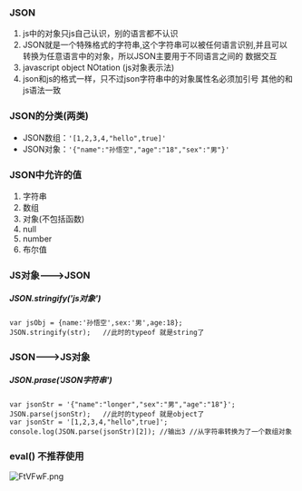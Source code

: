 ### JSON
1. js中的对象只js自己认识，别的语言都不认识
2. JSON就是一个特殊格式的字符串,这个字符串可以被任何语言识别,并且可以转换为任意语言中的对象，所以JSON主要用于不同语言之间的
数据交互
3. javascript  object NOtation (js对象表示法)
4. json和js的格式一样，只不过json字符串中的对象属性名必须加引号
其他的和js语法一致
### JSON的分类(两类)
- JSON数组：`'[1,2,3,4,"hello",true]'`
- JSON对象：`'{"name":"孙悟空","age":"18","sex":"男"}'`
### JSON中允许的值
1. 字符串
2. 数组
3. 对象(不包括函数)
4. null
5. number
6. 布尔值
### JS对象--->JSON
##### JSON.stringify('js对象')
```
var jsObj = {name:'孙悟空',sex:'男',age:18};
JSON.stringify(str);   //此时的typeof 就是string了
```
### JSON--->JS对象
##### JSON.prase('JSON字符串')
```
var jsonStr = '{"name":"longer","sex":"男","age":"18"}';
JSON.parse(jsonStr);   //此时的typeof 就是object了
var jsonStr = '[1,2,3,4,"hello",true]';
console.log(JSON.parse(jsonStr)[2]); //输出3 //从字符串转换为了一个数组对象
```
### eval()  不推荐使用
![FtVFwF.png](https://s1.ax1x.com/2018/12/12/FtVFwF.png)